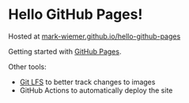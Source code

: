 # Hello GitHub Pages!

Hosted at [mark-wiemer.github.io/hello-github-pages](https://mark-wiemer.github.io/hello-github-pages/)

Getting started with [GitHub Pages](https://https://pages.github.com/).

Other tools:

- [Git LFS](https://git-lfs.com/) to better track changes to images
- GitHub Actions to automatically deploy the site
